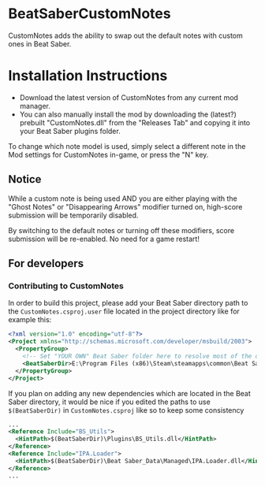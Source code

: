 # BeatSaberCustomNotes
CustomNotes adds the ability to swap out the default notes with custom ones in Beat Saber.

# Installation Instructions
* Download the latest version of CustomNotes from any current mod manager.
* You can also manually install the mod by downloading the (latest?) prebuilt "CustomNotes.dll" from the "Releases Tab" and copying it into your Beat Saber plugins folder.

To change which note model is used, simply select a different note in the Mod settings for CustomNotes in-game, or press the "N" key.

## Notice
While a custom note is being used AND you are either playing with the "Ghost Notes" or "Disappearing Arrows" modifier turned on, high-score submission will be temporarily disabled.

By switching to the default notes or turning off these modifiers, score submission will be re-enabled. No need for a game restart!

## For developers

### Contributing to CustomNotes
In order to build this project, please add your Beat Saber directory path to the `CustomNotes.csproj.user` file located in the project directory like for example this:

```xml
<?xml version="1.0" encoding="utf-8"?>
<Project xmlns="http://schemas.microsoft.com/developer/msbuild/2003">
  <PropertyGroup>
    <!-- Set "YOUR OWN" Beat Saber folder here to resolve most of the dependency paths! -->
    <BeatSaberDir>E:\Program Files (x86)\Steam\steamapps\common\Beat Saber</BeatSaberDir>
  </PropertyGroup>
</Project>
```

If you plan on adding any new dependencies which are located in the Beat Saber directory, it would be nice if you edited the paths to use `$(BeatSaberDir)` in `CustomNotes.csproj` like so to keep some consistency

```xml
...
<Reference Include="BS_Utils">
  <HintPath>$(BeatSaberDir)\Plugins\BS_Utils.dll</HintPath>
</Reference>
<Reference Include="IPA.Loader">
  <HintPath>$(BeatSaberDir)\Beat Saber_Data\Managed\IPA.Loader.dll</HintPath>
</Reference>
...
```